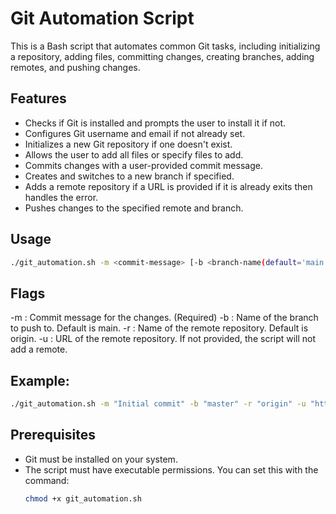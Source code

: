 # Git Automation Script

This is a Bash script that automates common Git tasks, including initializing a repository, adding files, committing changes, creating branches, adding remotes, and pushing changes.

## Features

- Checks if Git is installed and prompts the user to install it if not.
- Configures Git username and email if not already set.
- Initializes a new Git repository if one doesn't exist.
- Allows the user to add all files or specify files to add.
- Commits changes with a user-provided commit message.
- Creates and switches to a new branch if specified.
- Adds a remote repository if a URL is provided if it is already exits then handles the error.
- Pushes changes to the specified remote and branch.

## Usage

```bash
./git_automation.sh -m <commit-message> [-b <branch-name(default='main')>] [-r <remote-name(default='origin')>] [-u <remote-url>]
```

## Flags
-m <commit-message>: Commit message for the changes. (Required)
-b <branch-name>: Name of the branch to push to. Default is main.
-r <remote-name>: Name of the remote repository. Default is origin.
-u <remote-url>: URL of the remote repository. If not provided, the script will not add a remote.

## Example: 
```bash
./git_automation.sh -m "Initial commit" -b "master" -r "origin" -u "https://github.com/username/repo.git"
```

## Prerequisites
- Git must be installed on your system.
- The script must have executable permissions. You can set this with the command:
  ```bash
  chmod +x git_automation.sh
  ```
